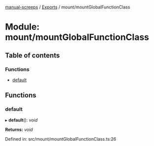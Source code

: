 [manual-screeps](../README.md) / [Exports](../modules.md) / mount/mountGlobalFunctionClass

# Module: mount/mountGlobalFunctionClass

## Table of contents

### Functions

- [default](mount_mountglobalfunctionclass.md#default)

## Functions

### default

▸ **default**(): *void*

**Returns:** *void*

Defined in: src/mount/mountGlobalFunctionClass.ts:26
